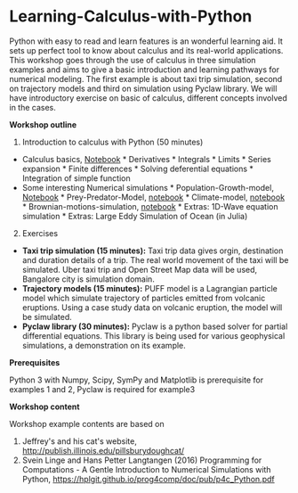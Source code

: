 # Learning-Calculus-with-Python

Python with easy to read and learn features is an wonderful learning aid. It sets up perfect tool to know about calculus and its real-world applications. This workshop goes through the use of calculus in three simulation examples and aims to give a basic introduction and learning pathways for numerical modeling.  The first example is about taxi trip simulation, second on trajectory models and third on simulation using Pyclaw library. We will have introductory exercise on basic of calculus, different concepts involved in the cases.  

**Workshop outline**

1. Introduction to calculus with Python (50 minutes)
*  Calculus basics, [Notebook](https://github.com/nishadhka/Learning-Calculus-with-Python/blob/master/introduction/Calculus-Differentiation-Integration.ipynb)
        * Derivatives
        * Integrals
        * Limits
        * Series expansion
        * Finite differences
        * Solving deferential equations
        * Integration of simple function
* Some interesting Numerical simulations 
        * Population-Growth-model, [Notebook](https://github.com/nishadhka/Learning-Calculus-with-Python/blob/master/introduction/Population-Growth-model.ipynb)
        * Prey-Predator-Model, [notebook](https://github.com/nishadhka/Learning-Calculus-with-Python/blob/master/introduction/Prey-Predator-Model.ipynb)
        * Climate-model, [notebook](https://github.com/nishadhka/Learning-Calculus-with-Python/blob/master/introduction/Climate-model.ipynb)
        * Brownian-motions-simulation, [notebook](https://github.com/nishadhka/Learning-Calculus-with-Python/blob/master/introduction/Brownian-motions-simulation.ipynb)
        * Extras: 1D-Wave equation simulation
        * Extras: Large Eddy Simulation of Ocean (in Julia)
 
2. Exercises
* **Taxi trip simulation (15 minutes):**
Taxi trip data gives orgin, destination and duration details of a trip. The real world movement of the taxi will be simulated. Uber taxi trip and Open Street Map data will be used, Bangalore city is simulation domain.       
* **Trajectory models (15 minutes):**
PUFF model is a Lagrangian particle model which simulate trajectory of particles emitted from volcanic eruptions. Using a case study data on volcanic eruption, the model will be simulated.
* **Pyclaw library (30 minutes):**
Pyclaw is a python based solver for partial differential equations. This library is being used for various geophysical simulations, a demonstration on its example.


**Prerequisites**

Python 3 with Numpy, Scipy, SymPy and Matplotlib is prerequisite for examples 1 and 2, Pyclaw is required for example3


**Workshop content**

Workshop example contents are based on 

1. Jeffrey's and his cat's website, http://publish.illinois.edu/pillsburydoughcat/
2. Svein Linge and Hans Petter Langtangen (2016) Programming for Computations - A Gentle Introduction to Numerical Simulations with Python, https://hplgit.github.io/prog4comp/doc/pub/p4c_Python.pdf
